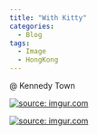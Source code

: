 ```yaml
---
title: "With Kitty"
categories:
  - Blog
tags:
  - Image
  - HongKong
---
```


@ Kennedy Town

<a href="https://imgur.com/Fkf1aHk"><img src="https://i.imgur.com/Fkf1aHk.jpg" title="source: imgur.com" /></a>

<a href="https://imgur.com/cWzNyov"><img src="https://i.imgur.com/cWzNyov.jpg" title="source: imgur.com" /></a>

<script src="https://utteranc.es/client.js"
        repo="serendipityinlife/serendipityinlife.github.io"
        issue-term="pathname"
        theme="github-light"
        crossorigin="anonymous"
        async>
</script>
